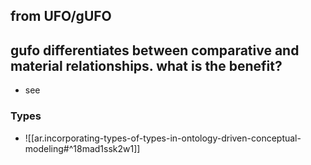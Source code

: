 
## from UFO/gUFO

## gufo differentiates between comparative and material relationships. what is the benefit?

- see 

### Types

- ![[ar.incorporating-types-of-types-in-ontology-driven-conceptual-modeling#^18mad1ssk2w1]]